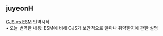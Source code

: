 <h2>juyeonH</h2><a href="https://www.notion.so/study66/CJS-vs-ESM-b3c54008f82f4d5ab51fbdcb215e5ac8?pvs=4#dbd99fccbff44b878ebb94c7f0eb88cd">CJS vs ESM</a> 번역시작<br>• 오늘 번역한 내용: ESM에 비해 CJS가 보안적으로 얼마나 취약한지에 관한 설명